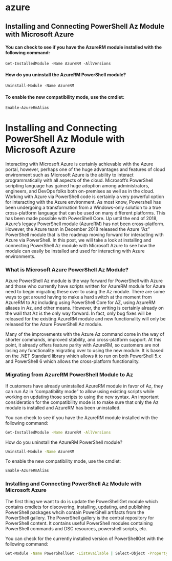 # azure

## Installing and Connecting PowerShell Az Module with Microsoft Azure

#### You can check to see if you have the AzureRM module installed with the following command:

`Get-InstalledModule -Name AzureRM -AllVersions`

#### How do you uninstall the AzureRM PowerShell module?

`Uninstall-Module -Name AzureRM`

#### To enable the new compatibility mode, use the cmdlet:

`Enable-AzureRmAlias`



# Installing and Connecting PowerShell Az Module with Microsoft Azure

Interacting with Microsoft Azure is certainly achievable with the Azure portal, however, perhaps one of the huge advantages and features of cloud environment such as Microsoft Azure is the ability to interact programmatically with all aspects of the cloud. Microsoft’s PowerShell scripting language has gained huge adoption among administrators, engineers, and DevOps folks both on-premises as well as in the cloud. Working with Azure via PowerShell code is certainly a very powerful option for interacting with the Azure environment. As most know, Powershell has been undergoing a transformation from a Windows-only solution to a true cross-platform language that can be used on many different platforms. This has been made possible with PowerShell Core. Up until the end of 2018, Azure’s legacy PowerShell module (AzureRM) has not been cross-platform. However, the Azure team in December 2018 released the Azure “Az” PowerShell module that is the roadmap moving forward for interacting with Azure via PowerShell. In this post, we will take a look at installing and connecting PowerShell Az module with Microsoft Azure to see how the module can easily be installed and used for interacting with Azure environments.

### What is Microsoft Azure PowerShell Az Module?
Azure PowerShell Az module is the way forward for PowerShell with Azure and those who currently have scripts written for AzureRM module for Azure need to begin migrating these over to using the Az module. There are some ways to get around having to make a hard switch at the moment from AzureRM to Az including using PowerShell Core for AZ, using AzureRM aliases in Az, and other means. However, the writing is certainly already on the wall that Az is the only way forward. In fact, only bug fixes will be released for the existing AzureRM module and new functionality will only be released for the Azure PowerShell Az module.

Many of the improvements with the Azure Az command come in the way of shorter commands, improved stability, and cross-platform support. At this point, it already offers feature parity with AzureRM, so customers are not losing any functionality migrating over to using the new module. It is based on the .NET Standard library which allows it to run on both PowerShell 5.x and PowerShell 6 which allows the cross-platform functionality.

### Migrating from AzureRM PowerShell Module to Az
If customers have already uninstalled AzureRM module in favor of Az, they can run Az in “compatibility mode” to allow using existing scripts while working on updating those scripts to using the new syntax. An important consideration for the compatibility mode is to make sure that only the Az module is installed and AzureRM has been uninstalled.

You can check to see if you have the AzureRM module installed with the following command:
```sh
Get-InstalledModule -Name AzureRM -AllVersions
```
How do you uninstall the AzureRM PowerShell module?
```sh
Uninstall-Module -Name AzureRM
```

To enable the new compatibility mode, use the cmdlet:
```sh
Enable-AzureRmAlias
```

### Installing and Connecting PowerShell Az Module with Microsoft Azure
The first thing we want to do is update the PowerShellGet module which contains cmdlets for discovering, installing, updating, and publishing PowerShell packages whcih contain PowerShell artifacts from the PowerShell gallery. The PowerShell gallery is the central repository for PowerShell content. It contains useful PowerShell modules containing PowerShell commands and DSC resources, powershell scripts, etc.

You can check for the currently installed version of PowerShellGet with the following command:
```sh
Get-Module -Name PowerShellGet -ListAvailable | Select-Object -Property Name, Version, Path
```

